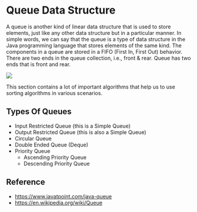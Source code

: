 # Queue Data Structure

A queue is another kind of linear data structure that is used to store elements, 
just like any other data structure but in a particular manner. 
In simple words, we can say that the queue is a type of data structure in the Java programming language that stores elements of the same kind. 
The components in a queue are stored in a FIFO (First In, First Out) behavior. 
There are two ends in the queue collection, i.e., front & rear. Queue has two ends that is front and rear.

![](https://static.javatpoint.com/core/images/java-queue.png)

This section contains a lot of important algorithms that help us to use sorting algorithms in various scenarios.

## Types Of Queues
* Input Restricted Queue (this is a Simple Queue)
* Output Restricted Queue (this is also a Simple Queue)
* Circular Queue
* Double Ended Queue (Deque)
* Priority Queue
  - Ascending Priority Queue
  - Descending Priority Queue

## Reference
* <https://www.javatpoint.com/java-queue>
* <https://en.wikipedia.org/wiki/Queue>
